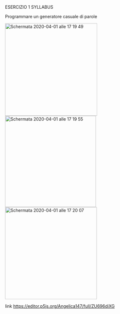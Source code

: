 ESERCIZIO 1 SYLLABUS

Programmare un generatore casuale di parole

<img width="303" alt="Schermata 2020-04-01 alle 17 19 49" src="https://user-images.githubusercontent.com/59569674/78156686-6c7b4100-743f-11ea-85c6-d5f5cabb6cd2.png">

<img width="299" alt="Schermata 2020-04-01 alle 17 19 55" src="https://user-images.githubusercontent.com/59569674/78156722-74d37c00-743f-11ea-8927-68e5bf247dad.png">

<img width="302" alt="Schermata 2020-04-01 alle 17 20 07" src="https://user-images.githubusercontent.com/59569674/78156742-7c932080-743f-11ea-9035-594a936d6ce7.png">

link https://editor.p5js.org/Angelica147/full/ZU696diXG

